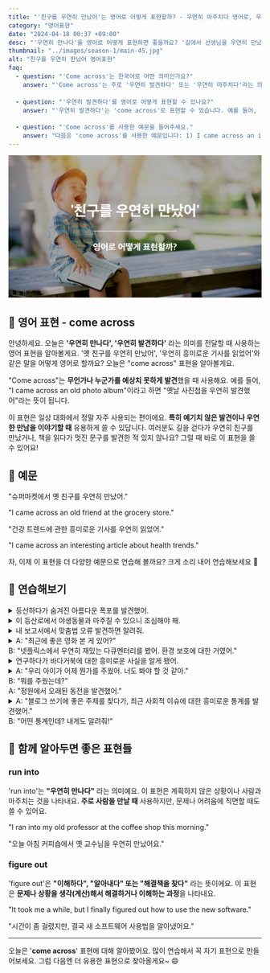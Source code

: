```yaml
---
title: "'친구를 우연히 만났어'는 영어로 어떻게 표현할까? - 우연히 마주치다 영어로, 우연히 발견하다 영어로"
category: "영어표현"
date: "2024-04-18 00:37 +09:00"
desc: "'우연히 만나다'를 영어로 어떻게 표현하면 좋을까요? '길에서 선생님을 우연히 만났어', '카페에서 옛 동료를 우연히 마주쳤어' 등을 영어로 표현하는 법을 배워봅시다. 다양한 예문을 통해서 연습하고 본인의 표현으로 만들어 보세요."
thumbnail: "../images/season-1/main-45.jpg"
alt: "친구를 우연히 만났어 영어표현"
faq:
  - question: "'Come across'는 한국어로 어떤 의미인가요?"
    answer: "'Come across'는 주로 '우연히 발견하다' 또는 '우연히 마주치다'라는 의미로 사용됩니다. 예상치 못하게 무언가나 누군가를 발견했을 때 이 표현을 씁니다. 예를들어 'I came across an old book'는 오래된 책을 우연히 발견했다는 의미입니다."

  - question: "'우연히 발견하다'를 영어로 어떻게 표현할 수 있나요?"
    answer: "'우연히 발견하다'는 'come across'로 표현할 수 있습니다. 예를 들어, '오래된 사진을 우연히 발견했어'는 'I came across an old photo'로 말할 수 있습니다."

  - question: "'Come across'를 사용한 예문을 들어주세요."
    answer: "다음은 'come across'를 사용한 예문입니다: 1) I came across an interesting article online. (온라인에서 흥미로운 기사를 우연히 발견했어요.) 2) We came across a cute little café while exploring the city. (도시를 구경하다가 귀여운 작은 카페를 우연히 발견했어요.)"
---
```


![우연히 만나다 영어표현](../images/season-1/main-45.jpg)

## 🌟 영어 표현 - come across

안녕하세요. 오늘은 **'우연히 만나다', '우연히 발견하다'** 라는 의미를 전달할 때 사용하는 영어 표현을 알아볼게요. '옛 친구를 우연히 만났어', '우연히 흥미로운 기사를 읽었어'와 같은 말을 어떻게 영어로 할까요? 오늘은 "come across" 표현을 알아볼게요.

"Come across"는 **무언가나 누군가를 예상치 못하게 발견**했을 때 사용해요. 예를 들어, "I came across an old photo album"이라고 하면 "옛날 사진첩을 우연히 발견했어"라는 뜻이 됩니다.

이 표현은 일상 대화에서 정말 자주 사용되는 편이에요. **특히 예기치 않은 발견이나 우연한 만남을 이야기할 때** 유용하게 쓸 수 있답니다. 여러분도 길을 걷다가 우연히 친구를 만났거나, 책을 읽다가 멋진 문구를 발견한 적 있지 않나요? 그럴 때 바로 이 표현을 쓸 수 있어요!

<script async src="https://pagead2.googlesyndication.com/pagead/js/adsbygoogle.js?client=ca-pub-1465612013356152"
     crossorigin="anonymous"></script>
<!-- engple-horizontal-ad -->

<ins class="adsbygoogle"
     style="display:block"
     data-ad-client="ca-pub-1465612013356152"
     data-ad-slot="2106896038"
     data-ad-format="auto"
     data-full-width-responsive="true"></ins>

<script>
     (adsbygoogle = window.adsbygoogle || []).push({});
</script>

## 📖 예문

"슈퍼마켓에서 옛 친구를 우연히 만났어."

"I came across an old friend at the grocery store."

"건강 트렌드에 관한 흥미로운 기사를 우연히 읽었어."

"I came across an interesting article about health trends."

자, 이제 이 표현을 더 다양한 예문으로 연습해 볼까요? 크게 소리 내어 연습해보세요 🚀

## 💬 연습해보기

<details>
<summary>등산하다가 숨겨진 아름다운 폭포를 발견했어.</summary>
<span>While hiking, I came across a beautiful hidden waterfall.</span>
</details>

<details>
<summary>이 등산로에서 야생동물과 마주칠 수 있으니 조심해야 해.</summary>
<span>We might come across some wild animals on this hike, so let's stay alert.</span>
</details>

<details>
<summary>내 보고서에서 맞춤법 오류 발견하면 알려줘.</summary>
<span>If you come across any spelling mistakes in my report, please let me know.</span>
</details>

<details>
<summary>A: "최근에 좋은 영화 본 게 있어?"<br>B: "넷플릭스에서 우연히 재밌는 다큐멘터리를 봤어. 환경 보호에 대한 거였어."</summary>
<span>A: "Have you seen any good movies recently?"<br>B: "I came across a fun documentary on Netflix about environmental conservation."</span>
</details>

<details>
<summary>연구하다가 바다거북에 대한 흥미로운 사실을 알게 됐어.</summary>
<span>I came across an interesting fact about sea turtles while researching.</span>
</details>

<details>
<summary>A: "우리 아이가 어제 뭔가를 주웠어. 너도 봐야 할 것 같아."<br>B: "뭐를 주웠는데?"<br>A: "정원에서 오래된 동전을 발견했어."</summary>
<span>A: "Our kid picked something up yesterday. You should see it."<br>B: "What did him pick up?"<br>A: "He came across an old coin in the garden."</span>
</details>

<details>
<summary>A: "블로그 쓰기에 좋은 주제를 찾다가, 최근 사회적 이슈에 대한 흥미로운 통계를 발견했어."<br>B: "어떤 통계인데? 내게도 알려줘!"</summary>
<span>A: "While looking for good topics for my blog, I came across some fascinating statistics on a recent social issue."<br>B: "What statistics? Tell me about it!"</span>
</details>

## 🤝 함께 알아두면 좋은 표현들

### run into

'run into'는 **"우연히 만나다"** 라는 의미예요. 이 표현은 계획하지 않은 상황이나 사람과 마주치는 것을 나타내요. **주로 사람을 만날 때** 사용하지만, 문제나 어려움에 직면할 때도 쓸 수 있어요.

"I ran into my old professor at the coffee shop this morning."

"오늘 아침 커피숍에서 옛 교수님을 우연히 만났어요."

### figure out

'figure out'은 **"이해하다", "알아내다" 또는 "해결책을 찾다"** 라는 뜻이에요. 이 표현은 **문제나 상황을 생각(계산)해서 해결하거나 이해하는 과정**을 나타내요.

"It took me a while, but I finally figured out how to use the new software."

"시간이 좀 걸렸지만, 결국 새 소프트웨어 사용법을 알아냈어요."

---

오늘은 '**come across**' 표현에 대해 알아봤어요. 많이 연습해서 꼭 자기 표현으로 만들어보세요. 그럼 다음엔 더 유용한 표현으로 찾아올게요~ 😄
